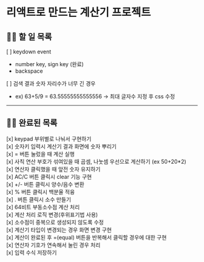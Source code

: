 # 리액트로 만드는 계산기 프로젝트

## 🙋‍♀️ 할 일 목록  
[ ] keydown event  
* number key, sign key (완료)  
* backspace

[ ] 검색 결과 숫자 자리수가 너무 긴 경우  
  * ex) 63+5/9 = 63.55555555555556
  -> 최대 글자수 지정 후 css 수정

<hr>  
  
  
## 🙆‍♀️ 완료된 목록  
[x] keypad 부위별로 나눠서 구현하기  
[x] 숫자키 입력시 계산기 결과 화면에 숫자 뿌리기  
[x] = 버튼 눌렀을 때 계산 실행  
[x] 사칙 연산 부호가 섞여있을 때 곱셈, 나눗셈 우선으로 계산하기 (ex 50+20*2)  
[x] 연산자 클릭했을 때 앞전 숫자 유지하기  
[x] AC/C 버튼 클릭시 clear 기능 구현  
[x] +/- 버튼 클릭시 양수/음수 변환  
[x] % 버튼 클릭시 백분율 적융  
[x] . 버튼 클릭시 소수 만들기  
[x] 64비트 부동소수점 계산 처리  
[x] 계산 처리 로직 변경(후위표기법 사용)  
[x] 소수점이 중복으로 생성되지 않도록 수정  
[x] 계산기 타입이 변경되는 경우 화면 변경 구현  
[x] 계산이 완료된 후 =(equal) 버튼을 반복해서 클릭할 경우에 대한 구현  
[x] 연산자 기호가 연속해서 눌린 경우 처리  
[x] 입력 수식 저장하기  
